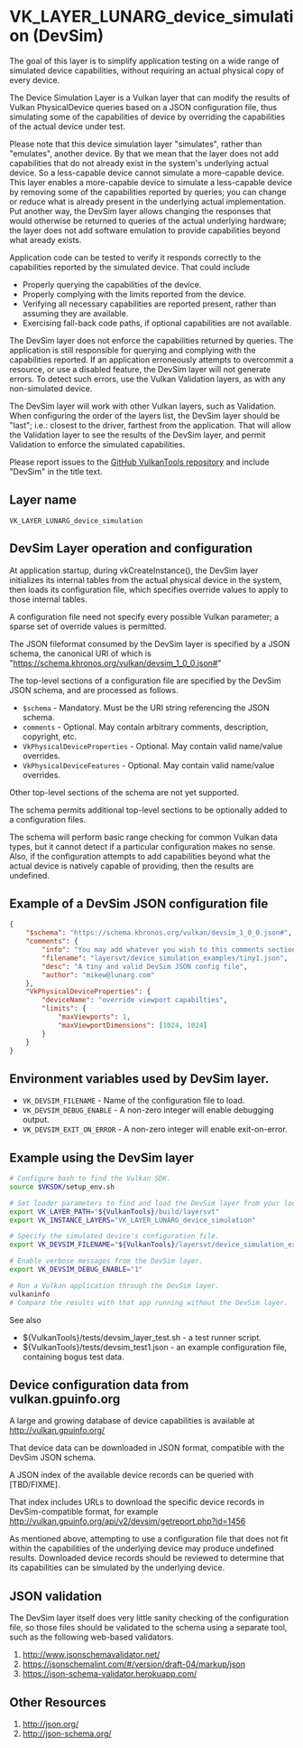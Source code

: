 # VK_LAYER_LUNARG_device_simulation (DevSim)
The goal of this layer is to simplify application testing on a wide range of simulated device capabilities, without requiring an actual physical copy of every device.

The Device Simulation Layer is a Vulkan layer that can modify the results of Vulkan PhysicalDevice queries based on a JSON configuration file, thus simulating some of the capabilities of device by overriding the capabilities of the actual device under test.

Please note that this device simulation layer "simulates", rather than "emulates", another device.  By that we mean that the layer does not add capabilities that do not already exist in the system's underlying actual device.  So a less-capable device cannot simulate a more-capable device.  This layer enables a more-capable device to simulate a less-capable device by removing some of the capabilities reported by queries; you can change or reduce what is already present in the underlying actual implementation.  Put another way, the DevSim layer allows changing the responses that would otherwise be returned to queries of the actual underlying hardware; the layer does not add software emulation to provide capabilities beyond what aready exists.

Application code can be tested to verify it responds correctly to the capabilities reported by the simulated device.  That could include
* Properly querying the capabilities of the device.
* Properly complying with the limits reported from the device.
* Verifying all necessary capabilities are reported present, rather than assuming they are available.
* Exercising fall-back code paths, if optional capabilities are not available.

The DevSim layer does not enforce the capabilities returned by queries.  The application is still responsible for querying and complying with the capabilities reported.  If an application erroneously attempts to overcommit a resource, or use a disabled feature, the DevSim layer will not generate errors.  To detect such errors, use the Vulkan Validation layers, as with any non-simulated device.

The DevSim layer will work with other Vulkan layers, such as Validation.  When configuring the order of the layers list, the DevSim layer should be "last"; i.e.: closest to the driver, farthest from the application.  That will allow the Validation layer to see the results of the DevSim layer, and permit Validation to enforce the simulated capabilities.

Please report issues to the [GitHub VulkanTools repository](https://github.com/LunarG/VulkanTools/issues) and include "DevSim" in the title text.

## Layer name
`VK_LAYER_LUNARG_device_simulation`

## DevSim Layer operation and configuration
At application startup, during vkCreateInstance(), the DevSim layer initializes its internal tables from the actual physical device in the system, then loads its configuration file, which specifies override values to apply to those internal tables.

A configuration file need not specify every possible Vulkan parameter; a sparse set of override values is permitted.

The JSON fileformat consumed by the DevSim layer is specified by a JSON schema, the canonical URI of which is "https://schema.khronos.org/vulkan/devsim_1_0_0.json#"

The top-level sections of a configuration file are specified by the DevSim JSON schema, and are processed as follows.
* `$schema` - Mandatory.  Must be the URI string referencing the JSON schema.
* `comments` - Optional.  May contain arbitrary comments, description, copyright, etc.
* `VkPhysicalDeviceProperties` - Optional.  May contain valid name/value overrides.
* `VkPhysicalDeviceFeatures` - Optional.  May contain valid name/value overrides.

Other top-level sections of the schema are not yet supported.

The schema permits additional top-level sections to be optionally added to a configuration files.

The schema will perform basic range checking for common Vulkan data types, but it cannot detect if a particular configuration makes no sense.  Also, if the configuration attempts to add capabilities beyond what the actual device is natively capable of providing, then the results are undefined.

## Example of a DevSim JSON configuration file
```json
{
    "$schema": "https://schema.khronos.org/vulkan/devsim_1_0_0.json#",
    "comments": {
        "info": "You may add whatever you wish to this comments section",
        "filename": "layersvt/device_simulation_examples/tiny1.json",
        "desc": "A tiny and valid DevSim JSON config file",
        "author": "mikew@lunarg.com"
    },
    "VkPhysicalDeviceProperties": {
        "deviceName": "override viewport capabilties",
        "limits": {
            "maxViewports": 1,
            "maxViewportDimensions": [1024, 1024]
        }
    }
}
```

## Environment variables used by DevSim layer.

* `VK_DEVSIM_FILENAME` - Name of the configuration file to load.
* `VK_DEVSIM_DEBUG_ENABLE` - A non-zero integer will enable debugging output.
* `VK_DEVSIM_EXIT_ON_ERROR` - A non-zero integer will enable exit-on-error.

## Example using the DevSim layer
```bash
# Configure bash to find the Vulkan SDK.
source $VKSDK/setup_env.sh

# Set loader parameters to find and load the DevSim layer from your local VulkanTools build.
export VK_LAYER_PATH="${VulkanTools}/build/layersvt"
export VK_INSTANCE_LAYERS="VK_LAYER_LUNARG_device_simulation"

# Specify the simulated device's configuration file.
export VK_DEVSIM_FILENAME="${VulkanTools}/layersvt/device_simulation_examples/tiny1.json" 

# Enable verbose messages from the DevSim layer.
export VK_DEVSIM_DEBUG_ENABLE="1"

# Run a Vulkan application through the DevSim layer.
vulkaninfo
# Compare the results with that app running without the DevSim layer.
```
See also
* ${VulkanTools}/tests/devsim_layer_test.sh - a test runner script.
* ${VulkanTools}/tests/devsim_test1.json - an example configuration file, containing bogus test data.

## Device configuration data from vulkan.gpuinfo.org
A large and growing database of device capabilities is available at http://vulkan.gpuinfo.org/

That device data can be downloaded in JSON format, compatible with the DevSim JSON schema.

A JSON index of the available device records can be queried with [TBD/FIXME].

That index includes URLs to download the specific device records in DevSim-compatible format, for example http://vulkan.gpuinfo.org/api/v2/devsim/getreport.php?id=1456

As mentioned above, attempting to use a configuration file that does not fit within the capabilities of the underlying device may produce undefined results.  Downloaded device records should be reviewed to determine that its capabilities can be simulated by the underlying device.

## JSON validation
The DevSim layer itself does very little sanity checking of the configuration file, so those files should be validated to the schema using a separate tool, such as the following web-based validators.
1. http://www.jsonschemavalidator.net/
1. https://jsonschemalint.com/#/version/draft-04/markup/json
1. https://json-schema-validator.herokuapp.com/

## Other Resources
1. http://json.org/
1. http://json-schema.org/

